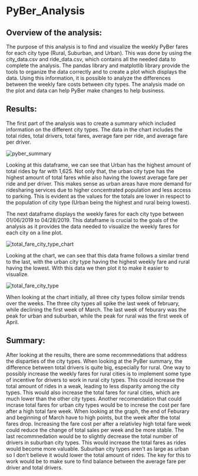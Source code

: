 # PyBer_Analysis

## Overview of the analysis:
The purpose of this analysis is to find and visualize the weekly PyBer fares for each city type (Rural, Suburban, and Urban). This was done by using the city_data.csv and ride_data.csv, which contains all the needed data to complete the analysis. The pandas library and matplotlib library provide the tools to organize the data correctly and to create a plot which displays the data. Using this information, it is possible to analyze the differences between the weekly fare costs between city types. The analysis made on the plot and data can help PyBer make changes to help business.

## Results:
The first part of the analysis was to create a summary which included information on the different city types. The data in the chart includes the total rides, total drivers, total fares, average fare per ride, and average fare per driver.

![pyber_summary](https://user-images.githubusercontent.com/107213807/178583611-9301269e-4413-4343-842f-ab1b46b34e2a.png)

Looking at this dataframe, we can see that Urban has the highest amount of total rides by far with 1,625. Not only that, the urban city type has the highest amount of total fares whlie also having the lowest average fare per ride and per driver. This makes sense as urban areas have more demand for ridesharing services due to higher concentrated population and less access to parking. This is evident as the values for the totals are lower in respect to the population of city type (Urban being the highest and rural being lowest).

The next dataframe displays the weekly fares for each city type between 01/06/2019 to 04/28/2019. This dataframe is crucial to the goals of the analysis as it provides the data needed to visualize the weekly fares for each city on a line plot.

![total_fare_city_type_chart](https://user-images.githubusercontent.com/107213807/178587135-46791828-a0e8-41ff-af45-e47c7c076973.png)

Looking at the chart, we can see that this data frame follows a similar trend to the last, with the urban city type having the highest weekly fare and rural having the lowest. With this data we then plot it to make it easier to visualize.

![total_fare_city_type](https://user-images.githubusercontent.com/107213807/178594515-12680815-7644-4d57-b003-9e3038ef0146.png)

When looking at the chart initially, all three city types follow similar trends over the weeks. The three city types all spike the last week of february, while declining the first week of March. The last week of feburary was the peak for urban and suburban, while the peak for rural was the first week of April.

## Summary:
After looking at the results, there are some recommnedations that address the disparties of the city types. When looking at the PyBer summary, the difference between total drivers is quite big, especially for rural. One way to possibly increase the weekly fares for rural cities is to implement some type of incentive for drivers to work in rural city types. This could increase the total amount of rides in a weak, leading to less disparity among the city types. This would also increase the total fares for rural cities, which are much lower than the other city types. Another recomendation that could incrase total fares for urban city types would be to increse the cost per fare after a high total fare week. When looking at the graph, the end of Feburary and beginning of March have to high points, but the week after the total fares drop. Increasing the fare cost per after a relativley high total fare week could reduce the change of total sales per week and be more stable. The last recommnedation would be to slightly decrease the total number of drivers in suburban city types. This would increase the total fares as rides would become more valuable. Suburban city types aren't as large as urban so I don't believe it would lower the total amount of rides. The key for this to work would be to make sure to find balance between the average fare per driver and total drivers.
